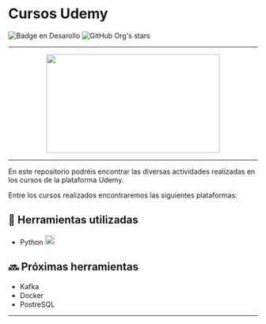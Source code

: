 # Cursos Udemy
![Badge en Desarollo](https://img.shields.io/badge/STATUS-EN%20DESAROLLO-green)
![GitHub Org's stars](https://img.shields.io/badge/Release%20Date-December-blue)

 --- 

<center>
 <img src="https://logos-world.net/wp-content/uploads/2021/11/Udemy-Symbol.png" width="350" height="200">
 
</center>

 --- 
En este repositorio podréis encontrar las diversas actividades realizadas en los cursos de la plataforma Udemy. 

Entre los cursos realizados encontraremos las siguientes plataformas:

## :hammer: Herramientas utilizadas


- Python <img src="https://upload.wikimedia.org/wikipedia/commons/thumb/1/1f/Python_logo_01.svg/640px-Python_logo_01.svg.png" width="20" height="20">
 
 ## :soon: Próximas herramientas

 - Kafka <img src="https://images.velog.io/images/ihwann/post/51838d3b-4dc6-42aa-8aad-51d850bdc423/Apache%20kafka.png" width="70" height="15">
 - Docker <img src="https://www.docker.com/wp-content/uploads/2022/03/vertical-logo-monochromatic.png" width="20" height="15">
 - PostreSQL <img src="https://www.logo.wine/a/logo/PostgreSQL/PostgreSQL-Logo.wine.svg" width="20" height="15">


  ---

